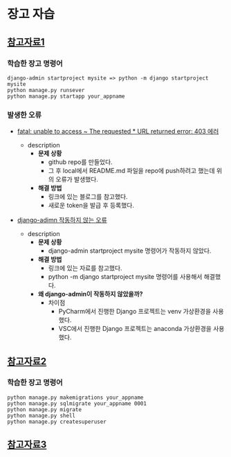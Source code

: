 # 장고 자습
## [참고자료1](https://docs.djangoproject.com/en/4.2/intro/tutorial01/)
### 학습한 장고 명령어
    django-admin startproject mysite => python -m django startproject mysite
    python manage.py runsever
    python manage.py startapp your_appname
### 발생한 오류
* [fatal: unable to access ~ The requested * URL returned error: 403 에러](https://velog.io/@jiumn/github-error-unable-to-access)
    - description
        - **문제 상황**
            - github repo를 만들었다. 
            - 그 후 local에서 README.md 파일을 repo에 push하려고 했는데 위의 오류가 발생했다.
        - **해결 방법**
            - 링크에 있는 블로그를 참고했다.
            - 새로운 token을 발급 후 등록했다.

* [django-adimn 작동하지 않는 오류](https://docs.djangoproject.com/en/4.2/faq/troubleshooting/#troubleshooting-django-admin)
    - description
        - **문제 상황**
            - django-admin startproject mysite 명령어가 작동하지 않았다.
        - **해결 방법**
            - 링크에 있는 자료를 참고했다.
            - python -m django startproject mysite 명령어를 사용해서 해결했다.
        - **왜 django-admin이 작동하지 않았을까?**    
            - 차이점
                - PyCharm에서 진행한 Django 프로젝트는 venv 가상환경을 사용했다.
                - VSC에서 진행한 Django 프로젝트는 anaconda 가상환경을 사용했다.

## [참고자료2](https://docs.djangoproject.com/en/4.2/intro/tutorial02/)
### 학습한 장고 명령어
    python manage.py makemigrations your_appname
    python manage.py sqlmigrate your_appname 0001
    python manage.py migrate
    python manage.py shell
    python manage.py createsuperuser

## [참고자료3](https://docs.djangoproject.com/en/4.2/intro/tutorial03/)